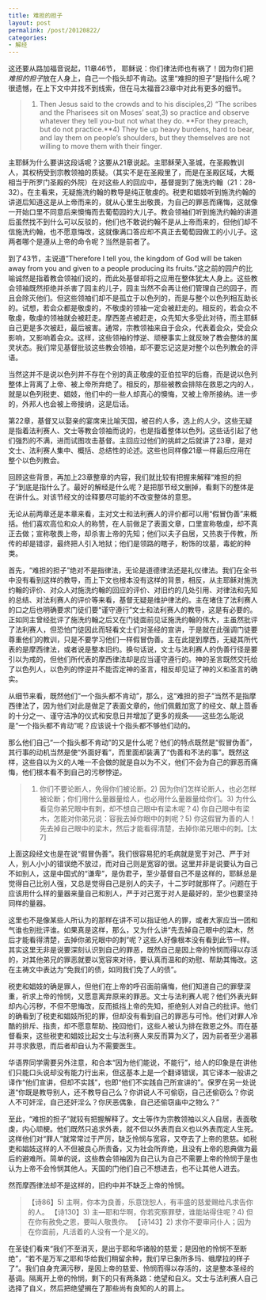 ```yaml
---
title: 难担的担子
layout: post
permalink: /post/20120822/
categories:
- 解经
---
```


这还要从路加福音说起，11章46节， 耶稣说：你们律法师也有祸了！因为你们把*难担的担子*放在人身上，自己一个指头却不肯动。这里“难担的担子”是指什么呢？很遗憾，在上下文中并找不到线索，但在马太福音23章中对此有更多的细节。

> 1) Then Jesus said to the crowds and to his disciples,2) “The scribes and the Pharisees sit on Moses’ seat,3) so practice and observe whatever they tell you-but not what they do. **For they preach, but do not practice.**4) They tie up heavy burdens, hard to bear, and lay them on people’s shoulders, but they themselves are not willing to move them with their finger.

主耶稣为什么要讲这段话呢？这要从21章说起。主耶稣荣入圣城，在圣殿教训人，其权柄受到宗教领袖的质疑。（其实不是在圣殿里了，而是在圣殿区域，大概相当于所罗门圣殿的外院）在对这些人的回应中，基督提到了施洗约翰（21：28-32）。在主看来，无疑施洗约翰的教导是纯正敬虔的。税吏和娼妓听到施洗约翰的讲道后知道这是从上帝而来的，就从心里生出敬畏，为自己的罪恶而痛悔，这就像一开始口里不同意后来懊悔而去葡萄园的大儿子。教会领袖们听到施洗约翰的讲道后虽然找不到什么可以反驳的，他们也不敢说约翰不是从上帝而来的，但他们却不信施洗约翰，也不愿意悔改，这就像满口答应却不真正去葡萄园做工的小儿子。这两者哪个是遵从上帝的命令呢？当然是前者了。

到了43节，主说道”Therefore I tell you, the kingdom of God will be taken away from you and given to a people producing its fruits.”这之前的园户的比喻诚然是指着教会领袖们说的，而此处基督却将之应用在整体犹太人身上。这些教会领袖既然拒绝并杀害了园主的儿子，园主当然不会再让他们管理自己的园子，而且会除灭他们。但这些领袖们却不是孤立于以色列的，而是与整个以色列相互助长的。试想，若会众都是敬虔的，不敬虔的领袖一定会被赶走的。相反的，若会众不敬虔，敬虔的领袖就会被赶走。摩西差点被赶走，众先知大多受此对待，而主耶稣自己更是多次被赶，最后被害。通常，宗教领袖来自于会众，代表着会众，受会众影响，又影响着会众。这样，这些领袖的悖逆、顽梗事实上就反映了教会整体的属灵状态。我们常见基督批驳这些教会领袖，却不要忘记这是对整个以色列教会的评语。

当然这并不是说以色列并不存在个别的真正敬虔的亚伯拉罕的后裔，而是说以色列整体上背离了上帝、被上帝所弃绝了。相反的，那些被教会排除在救恩之内的人，就是以色列税吏、娼妓，他们中的一些人却真心的懊悔，又被上帝所接纳。进一步的，外邦人也会被上帝接纳，这是后话。

第22章，基督又以娶亲的宴席来比喻天国，被召的人多，选上的人少。这些无疑是指着法利赛人、文士等教会领袖而说的，也是指着整体以色列。这些话引起了他们强烈的不满，进而试图攻击基督。主回应过他们的挑衅之后就讲了23章，是对文士、法利赛人集中、概括、总结性的论述。这些也同样像21章一样最后应用在整个以色列教会。

回顾这些背景，再加上23章整章的内容，我们就比较有把握来解释“难担的担子”到底是指什么了。最好的解经是什么呢？是把那节经文删掉，看剩下的整体是在讲什么。对该节经文的诠释要尽可能的不改变整体的意思。

无论从前两章还是本章来看，主对文士和法利赛人的评价都可以用“假冒伪善”来概括。他们喜欢高位和众人的称赞，在人前做足了表面文章，口里宣称敬虔，却不真正去做；宣称敬畏上帝，却杀害上帝的先知；他们以夫子自居，又热衷于传教，所传的却是错谬，最终把人引入地狱；他们是领路的瞎子，粉饰的坟墓，毒蛇的种类。

首先，“难担的担子”绝对不是指律法，无论是道德律法还是礼仪律法。我们在全书中没有看到这样的教导，而上下文也根本没有这样的背景，相反，从主耶稣对施洗约翰的评价、对众人对施洗约翰的回应的评价、对旧约的几处引用、对律法和先知的总结、对法利赛人的评价等来看，基督无疑是维护律法的。主在堵住了法利赛人的口之后也明确要求门徒们要“谨守遵行”文士和法利赛人的教导，这是有必要的。正如同主曾经批评了施洗约翰之后又在门徒面前见证施洗约翰的伟大，主虽然批评了法利赛人，但恐怕门徒因此而轻看文士们对圣经的宣讲，于是就在此强调门徒要尊重他们的教训，只是不要学习他们一样假冒伪善。主在此提到摩西，无疑其所代表的是摩西律法，或者说是整本旧约。换句话说，文士与法利赛人的伪善行径是要引以为戒的，但他们所代表的摩西律法却是应当谨守遵行的。神的圣言既然交托给了以色列人，以色列的悖逆并不能否定神的圣言，相反却见证了神的义和圣言的确实。

从细节来看，既然他们“一个指头都不肯动”，那么，这“难担的担子”当然不是指摩西律法了，因为他们对此是做足了表面文章的，他们佩戴加宽了的经文、献上茴香的十分之一、谨守洁净的仪式和安息日并增加了更多的规条——这些怎么能说是“一个指头都不肯动”呢？应该说十个指头都不够他们动的。

那么他们自己“一个指头都不肯动”的又是什么呢？他们的特点既然是“假冒伪善”，其行事的动机当然是使“外面好看”，而里面却装满了“伪善和不法的事”。既然这样，这些自以为义的人唯一不会做的就是自以为不义，他们不会为自己的罪恶而痛悔，他们根本看不到自己的污秽悖逆。

> 1) 你们不要论断人，免得你们被论断。2) 因为你们怎样论断人，也必怎样被论断；你们用什么量器量给人，也必用什么量器量给你们。3) 为什么看见你弟兄眼中有刺，却不想自己眼中有梁木呢？4) 你自己眼中有梁木，怎能对你弟兄说：容我去掉你眼中的刺呢？5) 你这假冒为善的人！先去掉自己眼中的梁木，然后才能看得清楚，去掉你弟兄眼中的刺。[太 7]

上面这段经文也是在说“假冒伪善”。我们很容易犯的毛病就是宽于对己、严于对人，别人小小的错误绝不放过，而对自己则是宽容的很。这里并非是说要认为自己不如别人，这是中国式的“谦卑”，是伪君子，至少基督自己不是这样的，耶稣总是觉得自己比别人强，又总是觉得自己是别人的夫子，十二岁时就那样了。问题在于应该用什么样的量器来量自己和别人，严于对己宽于对人是最好的，至少也要坚持同样的量器。

这里也不是像某些人所认为的那样在讲不可以指证他人的罪，或者大家应当一团和气谁也别批评谁。如果真是这样，那么，又为什么讲“先去掉自己眼中的梁木，然后才能看得清楚，去掉你弟兄眼中的刺”呢？这些人好像根本没有看到此节一样。其实这里无非是说要深刻认识到自己的罪恶，既然自己是因上帝的怜悯而得以存活的，对其他弟兄的罪恶就要以宽容来对待，要认真而温和的劝慰、帮助其悔改。这在主祷文中表达为“免我们的债，如同我们免了人的债”。

税吏和娼妓的确是罪人，但他们在上帝的呼召面前痛悔，他们知道自己的罪孽深重，祈求上帝的怜悯，又愿意离弃原来的罪恶。文士与法利赛人呢？他们外表光鲜却内心污秽，不但不思悔改，反而抵挡上帝的先知，拒绝别人对自己的批评。他们的确看到了税吏和娼妓所犯的罪，但却没有看到自己的罪恶与可怜。他们对罪人冷酷的排斥、指责，却不愿意帮助、挽回他们，这些人被认为排在救恩之外。而在基督看来，这些税吏和娼妓比起文士与法利赛人来反而算为义了，因为前者至少渴慕并寻求救恩，而后者却自认为不需要医生。

华语界同学需要另外注意，和合本“因为他们能说，不能行”，给人的印象是在讲他们只能口头说却没有能力行出来，但这基本上是一个翻译错误，其它译本一般讲之译作“他们宣讲，但却不实践”，也即“他们不实践自己所宣讲的”。保罗在另一处说道“你既是教导别人，还不教导自己么？你讲说人不可偷窃，自己还偷窃么？你说人不可奸淫，自己还奸淫么？你厌恶偶象，自己还偷窃庙中之物么？”

至此，“难担的担子”就较有把握解释了。文士等作为宗教领袖以义人自居，表面敬虔，内心顽梗。他们既然只追求外表，就不但以外表而自义也以外表而定人生死。这样他们对“罪人”就常常过于严厉，缺乏怜悯与宽容，又夺去了上帝的恩慈。如税吏和娼妓这样的人不但被良心所责备，又为社会所弃绝，且没有上帝的恩典做为最后的避难所。简单的说，这些教会领袖因为自己认为自己不需要上帝的怜悯于是也认为上帝不会怜悯其他人。天国的门他们自己不想进去，也不让其他人进去。

然而摩西律法却不是这样的，旧约中并不缺乏上帝的怜悯。

> 【诗86】5) 主啊，你本为良善，乐意饶恕人，有丰盛的慈爱赐给凡求告你的人。
> 【诗130】3) 主―耶和华啊，你若究察罪孽，谁能站得住呢？4) 但在你有赦免之恩，要叫人敬畏你。
> 【诗143】2) 求你不要审问仆人；因为在你面前，凡活着的人没有一个是义的。

在圣徒们看来“我们不至消灭，是出于耶和华诸般的慈爱；是因他的怜悯不至断绝”，“若不是万军之耶和华给我们稍留余种，我们早已象所多玛、蛾摩拉的样子了”。我们自身充满污秽，是因上帝的慈爱、怜悯而得以存活的，这是整本圣经的基调。隔离开上帝的怜悯，剩下的只有两条路：绝望和自义。文士与法利赛人自己选择了自义，然后把绝望搁在了那些尚有良知的人的肩上。
